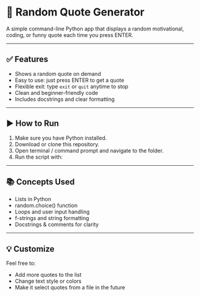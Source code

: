 # 📜 Random Quote Generator

A simple command-line Python app that displays a random motivational, coding, or funny quote each time you press ENTER.

---

## ✅ Features
- Shows a random quote on demand
- Easy to use: just press ENTER to get a quote
- Flexible exit: type `exit` or `quit` anytime to stop
- Clean and beginner-friendly code
- Includes docstrings and clear formatting

---

## ▶️ How to Run
1. Make sure you have Python installed.
2. Download or clone this repository.
3. Open terminal / command prompt and navigate to the folder.
4. Run the script with:

---

## 📚 Concepts Used
- Lists in Python
- random.choice() function
- Loops and user input handling
- f-strings and string formatting
- Docstrings & comments for clarity

---

## 💡 Customize
Feel free to:
- Add more quotes to the list
- Change text style or colors
- Make it select quotes from a file in the future
